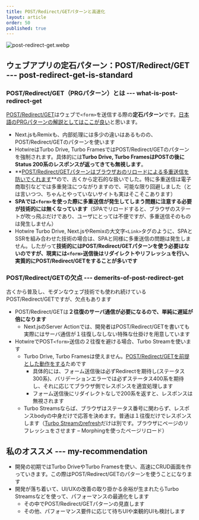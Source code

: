 ```yaml
---
title: POST/Redirect/GETパターンと高速化
layout: article
order: 50
published: true
---
```


![post-redirect-get.webp](content_images/post-redirect-get.webp "w-full")

## ウェブアプリの定石パターン：POST/Redirect/GET --- post-redirect-get-is-standard

### POST/Redirect/GET（PRGパターン）とは --- what-is-post-redirect-get

[POST/Redirect/GET](https://en.wikipedia.org/wiki/Post/Redirect/Get)はウェブで`<form>`を送信する際の**定石パターン**です。[日本語のPRGパターンの解説としてはここが良い](https://poco-tech.com/posts/spring-boot-introduction/post-redirect-get-pattern/)と思います。

* Next.jsもRemixも、内部処理には多少の違いはあるものの、POST/Redirect/GETのパターンを使います
* HotwireはTurbo Drive, Turbo FramesではPOST/Redirect/GETのパターンを強制されます。具体的には**Turbo Drive, Turbo FramesはPOSTの後にStatus 200系のレスポンスが返ってきても無視します**。
* **[POST/Redirect/GETパターンはブラウザおのリロードによる多重送信を防いでくれます](https://poco-tech.com/posts/spring-boot-introduction/post-redirect-get-pattern/)**ので、古くから定石的な扱いでした。特に多重送信は電子商取引などでは多重発注につながりますので、可能な限り回避しました（とは言いつつ、ちゃんとやっていないサイトも実はそこそこあります）
* **SPAでは`<form>`を使った際に多重送信が発生してしまう問題に注意する必要が技術的には無くなっています**（SPAでリロードすると、ブラウザのステートが吹っ飛ぶだけであり、ユーザにとっては不便ですが、多重送信そのものは発生しません）
* Hotwire Turbo Drive, Next.jsやRemixの大文字`<Link>`タグのように、SPAとSSRを組み合わせた技術の場合は、SPAと同様に多重送信の問題は発生しません。したがって**技術的にはPOST/Redirect/GETパターンを使う必要はないのですが、現実には`<form>`送信後はリダイレクトやリフレッシュを行い、実質的にPOST/Redirect/GETをすることが多いです**

### POST/Redirect/GETの欠点 --- demerits-of-post-redirect-get

古くから普及し、モダンなウェブ技術でも使われ続けているPOST/Redirect/GETですが、欠点もあります

* POST/Redirect/GETは**２往復のサーバ通信が必要になるので、単純に遅延が倍になります**
    * Next.jsのServer Actionでは、開発者はPOST/Redirect/GETを書いても実際にはサーバ通信が１往復しなしない特殊な仕掛けを用意しています
* HotwireでPOST`<form>`送信の２往復を避ける場合、Turbo Streamを使います
   * Turbo Drive, Turbo Framesは使えません。[POST/Redirect/GETを前提とした動作をする](https://turbo.hotwired.dev/handbook/drive#redirecting-after-a-form-submission)ためです
      * 具体的には、フォーム送信後は必ずRedirectを期待し(ステータス300系)、バリデーションエラーでは必ずステータス400系を期待し、それに応じてブラウザ側でレスポンスを適宜処理します
      * フォーム送信後にリダイレクトなしで200系を返すと、レスポンスは無視されます
   * Turbo Streamsならば、ブラウザはステータス番号に関わらず、レスポンスbodyの中身だけで応答を決めます。普通は１往復だけでレスポンスします（[Turbo Streamのrefresh](https://turbo.hotwired.dev/reference/streams#refresh)だけは別です。ブラウザにページのリフレッシュをさせます – Morphingを使ったページリロード）

## 私のオススメ --- my-recommendation

* 開発の初期ではTurbo DriveやTurbo Framesを使い、高速にCRUD画面を作っていきます。この際はPOST/Redirect/GETのパターンを使うことになります
* 開発が落ち着いて、UI/UXの改善の取り掛かる余裕が生まれたらTurbo Streamsなどを使って、パフォーマンスの最適化をします
   * その中でPOST/Redirect/GETパターンの見直します
   * その他、パフォーマンス要件に応じて待ちUIや楽観的UIも検討します

